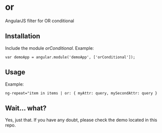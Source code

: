 or
==

AngularJS filter for OR conditional

## Installation

Include the module *orConditional*. Example:

    var demoApp = angular.module('demoApp', ['orConditional']);

## Usage

Example:

    ng-repeat="item in items | or: { myAttr: query, mySecondAttr: query }
    
## Wait... what?

Yes, just that. If you have any doubt, please check the demo located in this repo.
